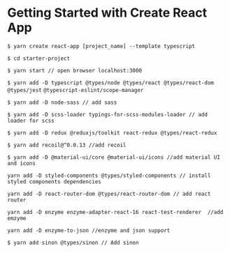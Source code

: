 # Getting Started with Create React App

`$ yarn create react-app [project_name] --template typescript`

`$ cd starter-project`

`$ yarn start // open browser localhost:3000`

`$ yarn add -D typescript @types/node @types/react @types/react-dom @types/jest` `@typescript-eslint/scope-manager`

`$ yarn add -D node-sass // add sass`

`$ yarn add -D scss-loader typings-for-scss-modules-loader // add loader for scss`

`$ yarn add -D redux @reduxjs/toolkit react-redux @types/react-redux`

`$ yarn add recoil@^0.0.13 //add recoil`

`$ yarn add -D @material-ui/core @material-ui/icons //add material UI and icons`

`yarn add -D styled-components @types/styled-components // install styled components dependencies`

`yarn add -D react-router-dom @types/react-router-dom // add react router`

`yarn add -D enzyme enzyme-adapter-react-16 react-test-renderer  //add emzyme`

`yarn add -D enzyme-to-json //enzyme and json support`

`$ yarn add sinon @types/sinon // Add sinon`
